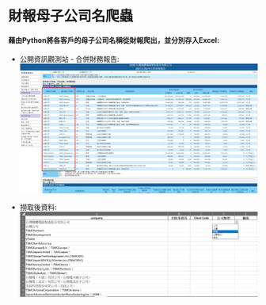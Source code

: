 # 財報母子公司名爬蟲
 
#### 藉由Python將各客戶的母子公司名稱從財報爬出，並分別存入Excel:

- 公開資訊觀測站 - 合併財務報告:
![](img/wc_2.png)


- 撈取後資料:
![](img/WC_1.PNG)
